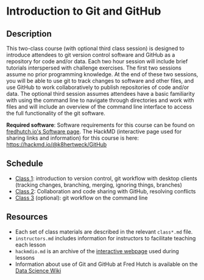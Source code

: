 # Introduction to Git and GitHub

## Description

This two-class course (with optional third class session) is designed to introduce attendees to git version control software and GitHub as a repository for code and/or data. Each two hour session will include brief tutorials interspersed with challenge exercises. The first two sessions assume no prior programming knowledge. At the end of these two sessions, you will be able to use git to track changes to software and other files, and use GitHub to work collaboratively to publish repositories of code and/or data. The optional third session assumes attendees have a basic familiarity with using the command line to navigate through directories and work with files and will include an overview of the command line interface to access the full functionality of the git software.

**Required software**: Software requirements for this course can be found on [fredhutch.io's Software page](http://www.fredhutch.io/software/#git-and-github). The HackMD (interactive page used for sharing links and information) for this course is here: https://hackmd.io/@k8hertweck/GitHub

## Schedule

* [Class 1](class1.md): introduction to version control, git workflow with desktop clients (tracking changes, branching, merging, ignoring things, branches)
* [Class 2](class2.md): Collaboration and code sharing with GitHub, resolving conflicts
* [Class 3](class3.md) (optional): git workflow on the command line

## Resources

* Each set of class materials are described in the relevant `class*.md` file.
* `instructors.md` includes information for instructors to facilitate teaching each lesson
* `hackmdio.md` is an archive of the [interactive webpage](https://hackmd.io) used during lessons
* Information about use of Git and GitHub at Fred Hutch is available on the [Data Science Wiki](https://sciwiki.fredhutch.org/scicomputing/software_managecode/)
